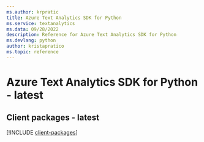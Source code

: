 ```yaml
---
ms.author: krpratic
title: Azure Text Analytics SDK for Python
ms.service: textanalytics
ms.data: 09/28/2022
description: Reference for Azure Text Analytics SDK for Python
ms.devlang: python
author: kristapratico
ms.topic: reference
---
```

# Azure Text Analytics SDK for Python - latest

## Client packages - latest
[!INCLUDE [client-packages](text-analytics-client-index.md)]